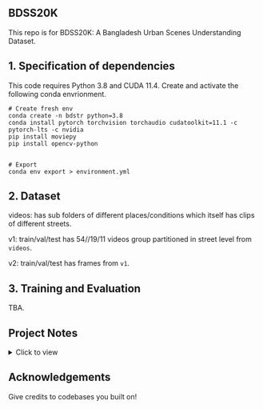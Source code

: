## BDSS20K

This repo is for BDSS20K: A Bangladesh Urban Scenes Understanding Dataset.

## 1. Specification of dependencies 

This code requires Python 3.8 and CUDA 11.4. Create and activate the following conda envrionment.

```
# Create fresh env
conda create -n bdstr python=3.8
conda install pytorch torchvision torchaudio cudatoolkit=11.1 -c pytorch-lts -c nvidia
pip install moviepy
pip install opencv-python


# Export
conda env export > environment.yml
```


## 2. Dataset

videos: has sub folders of different places/conditions which itself has clips of different streets.

v1: train/val/test has 54//19/11 videos group partitioned in street level from `videos`.

v2: train/val/test has frames from `v1`.

## 3. Training and Evaluation
TBA.

## Project Notes

<details><summary>Click to view</summary>
<br>

**[Aug 3, 2023]** Criteria for labeling objects:

`person` : draw boxes on persons only that are walking, not on vehicles.
`rickshaw` : boxes without person if possible. should be a tight box around the object. 
`rickshaw van` : boxes around any three wheeler vans pulled by humans (e.g. selling vegetables or fruits).
`auto rickshaw` : any CNG, three wheeler electric veheicles
`truck`: big or small trucks
`pickup truck` : blue small vans, other small vans.
private car : any private car (includes jeeps and Noah cars too).
`motorcycle` : box should not have person if possible.
`bicycle` : box should not have person if possible.
`bus`: any bus, small or big (e.g ena bus).
`micro bus`: big cars like ambulance or other 7/8 seater cars.
`covered van`: like pickup, but covered.
`hauler`: leguna!

In general, all boxes should be tight as possible. If the object is occluded more than 50%, don't label. If more than 50% is visible, only then draw tight box around it. In case of very dense scenes, a bit of overlapping boxes are fine.

**[Aug 3, 2023]** List of classes:

```
person
rickshaw
rickshaw van
auto rickshaw
truck
pickup truck
private car
motorcycle
bicycle
bus
micro bus
covered van
hauler
```


**[July 21, 2023]** Train images split into labeled (5000) and unlabeled (9495) sets.

**[July 20, 2023]** Total images are X! Train, val, test have 14495, 2887 and 1597 images

**[July 19, 2023]** Inspect data with labeImg
```
labelImg [IMAGE_PATH] [PRE-DEFINED CLASS FILE]
```

**[July 14, 2023]** Get frames from videos. For val and test, frame sampling rate is 150,180 and for train it is 500.

```
python utils/videos_to_frames.py --source ./datasets/bdss_v1/test --dest ./datasets/bdss_v2/test --maxframes 150
python utils/videos_to_frames.py --source ./datasets/bdss_v1/val --dest ./datasets/bdss_v2/val --maxframes 180
python utils/videos_to_frames.py --source ./datasets/bdss_v1/train --dest ./datasets/bdss_v2/train --maxframes 400
```

**[July 6, 2023]** Started project!

The videos were in format:

```videos/
        mawa/
            *.MOV
            ...
        dhanmondi/
            *.MOV
            ...
        night/
            *.MOV
            ...
        rainydays/
            *.MOV
            ...
```

Where each folder has video clips of different streets of the same area. Video resolution is 1920 × 1080.

From here, we make train val and test sets for the videos by the following rule. For each folder/place/condition, we roughly take 70:20:10 for train val and test sets.
</details>

## Acknowledgements

Give credits to codebases you built on!
